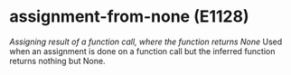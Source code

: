 # assignment-from-none (E1128)

*Assigning result of a function call, where the function returns None*
Used when an assignment is done on a function call but the inferred
function returns nothing but None.
